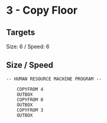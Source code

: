 # 3 - Copy Floor

## Targets
Size: 6 / Speed: 6

## Size / Speed
```
-- HUMAN RESOURCE MACHINE PROGRAM --

    COPYFROM 4
    OUTBOX  
    COPYFROM 0
    OUTBOX  
    COPYFROM 3
    OUTBOX  



```